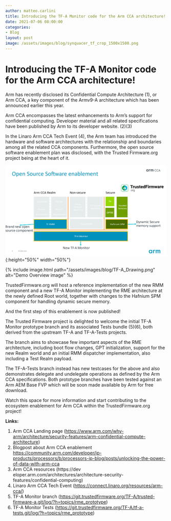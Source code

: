 ```yaml
---
author: matteo.carlini
title: Introducing the TF-A Monitor code for the Arm CCA architecture!
date: 2021-07-06 08:00:00
categories:
- Blog
layout: post
image: /assets/images/blog/synquacer_tf_crop_1500x1500.png
---
```


Introducing the TF-A Monitor code for the Arm CCA architecture!
=============================================================================

Arm has recently disclosed its Confidential Compute Architecture (1), or Arm CCA, a key component of the Armv9-A architecture which has been announced earlier this year.

Arm CCA encompasses the latest enhancements to Arm’s support for confidential computing. Developer material and all related specifications have been published by Arm to its developer website. (2)(3)

In the Linaro Arm CCA Tech Event (4), the Arm team has introduced the hardware and software architectures with the relationship and boundaries among all the related CCA components. Furthermore, the open source software enablement plan was disclosed, with the Trusted Firmware.org project being at the heart of it. 

![](/assets/images/blog/TF-A_Drawing.png){:height="50%" width="50%"}

{% include image.html path="/assets/images/blog/TF-A_Drawing.png" alt="Demo Overview image" %}

TrustedFirmware.org will host a reference implementation of the new RMM component and a new TF-A Monitor implementing the RME architecture at the newly defined Root world, together with changes to the Hafnium SPM component for handling dynamic secure memory.

And the first step of this enablement is now published!

The Trusted Firmware project is delighted to welcome the initial TF-A Monitor prototype branch and its associated Tests bundle (5)(6), both derived from the upstream TF-A and TF-A-Tests projects.

The branch aims to showcase few important aspects of the RME architecture, including boot flow changes, GPT initialization, support for the new Realm world and an initial RMM dispatcher implementation, also including a Test Realm payload.

The TF-A-Tests branch instead has new testcases for the above and also demonstrates delegate and undelegate operations as defined by the Arm CCA specifications. Both prototype branches have been tested against an Arm AEM Base FVP which will be soon made available by Arm for free download.

Watch this space for more information and start contributing to the ecosystem enablement for Arm CCA within the TrustedFirmware.org project!

**Links:**

1. Arm CCA Landing page (https://www.arm.com/why-arm/architecture/security-features/arm-confidential-compute-architecture)
1. Blogpost about Arm CCA enablement https://community.arm.com/developer/ip-products/processors/b/processors-ip-blog/posts/unlocking-the-power-of-data-with-arm-cca
1. Arm CCA resources (https://dev	eloper.arm.com/architectures/architecture-security-features/confidential-computing)
1. Linaro Arm CCA Tech Event (https://connect.linaro.org/resources/arm-cca/)
1. TF-A Monitor branch (https://git.trustedfirmware.org/TF-A/trusted-firmware-a.git/log/?h=topics/rme_prototype)
1. TF-A Monitor Tests (https://git.trustedfirmware.org/TF-A/tf-a-tests.git/log/?h=topics/rme_prototype)

